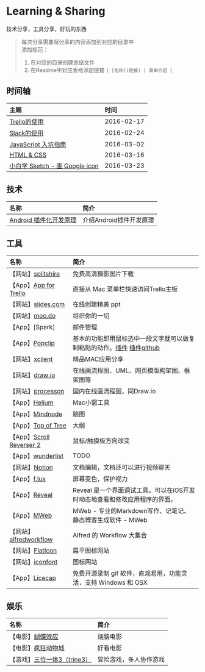 
# Learning & Sharing
技术分享，工具分享，好玩的东西


> 每次分享需要将分享的内容添加到对应的目录中   
> 添加规范：  
> 1. 在对应的目录创建总结文件   
> 2. 在Readme中对应表格添加链接  `| [名称](链接) | 简单介绍 |`  



## 时间轴

| 主题 | 时间 |
|:--   |:--   |
| [Trello的使用](https://github.com/xitu/Learning-Sharing/blob/master/%E6%AF%8F%E6%9C%9F%E6%80%BB%E7%BB%93/Trello%E4%BD%BF%E7%94%A8.md) | 2016-02-17 |
| [Slack的使用](https://github.com/xitu/Learning-Sharing/blob/master/%E6%AF%8F%E6%9C%9F%E6%80%BB%E7%BB%93/slack%E7%9A%84%E4%BD%BF%E7%94%A8.md) | 2016-02-24 |
| [JavaScript 入坑指南](https://github.com/xitu/Learning-Sharing/blob/master/%E6%AF%8F%E6%9C%9F%E6%80%BB%E7%BB%93/JavaScript%20%E5%85%A5%E5%9D%91%E6%8C%87%E5%8D%97.md) | 2016-03-02 |
| [HTML & CSS](http://xitu.github.io/2016/03/09/html-css/) | 2016-03-16 |
| [小白学 Sketch - 画 Google icon](http://xitu.github.io/2016/03/24/sketch-google-icon/) | 2016-03-23 |



## 技术

| 名称 | 简介 |
|:--   |:--   |
|[Android 插件化开发原理](http://weishu.me/2016/02/16/understand-plugin-framework-binder-hook/) | 介绍Android插件开发原理 

## 工具

| 名称 | 简介 |
|:--   |:--   |
|【网站】[splitshire](http://www.splitshire.com/) | 免费高清摄影图片下载 
|【App】[App for Trello](https://itunes.apple.com/au/app/menutab-for-trello/id693021365?mt=12)| 直接从 Mac 菜单栏快速访问Trello主板
|【网站】[slides.com](http://slides.com) | 在线创建精美 ppt
|【网站】[moo.do](http://moo.do/) | 组织你的一切
|【App】[Spark]|邮件管理
|【App】[Popclip]()| 基本的功能即用鼠标选中一段文字就可以做复制粘贴的动作。[插件](http://pilotmoon.com/popclip/extensions/) [插件github](http://pilotmoon.com/popclip/extensions/)
|【网站】[xclient](http://xclient.info/) | 精品MAC应用分享
|【网站】[draw.io](draw.io)| 在线画流程图、UML、网页模版构架图、框架图等
|【网站】[processon](https://www.processon.com/)| 国内在线画流程图，同Draw.io
|【App】[Helium](https://itunes.apple.com/us/app/helium/id1054607607?mt=12)| Mac小窗工具
|【App】[Mindnode](https://mindnode.com/)|脑图
|【App】[Top of Tree](https://itunes.apple.com/jp/app/tree-2/id944654199?ls=1&mt=12)| 大纲
|【App】[Scroll Reverser 2](https://pilotmoon.com/scrollreverser/)| 鼠标/触摸板方向改变
|【App】[wunderlist](https://www.wunderlist.com/blog/)|  TODO
|【网站】[Notion](https://www.notion.so) | 文档编辑，文档还可以进行视频聊天
|【App】[f.lux](https://justgetflux.com/)|  屏幕变色，保护视力
|【App】[Reveal](http://revealapp.com/)|   Reveal 是一个界面调试工具。可以在iOS开发时动态地查看和修改应用程序的界面。
|【App】[MWeb](http://zh.mweb.im/)|  MWeb - 专业的Markdown写作、记笔记、静态博客生成软件 - MWeb
|【网站】[alfredworkflow](http://alfredworkflow.com/)|  Alfred 的 Workflow 大集合
|【网站】[FlatIcon](http://www.flaticon.com/)|  扁平图标网站
|【网站】[iconfont](http://iconfont.cn/)| 图标网站
|【App】[Licecap](http://www.cockos.com/licecap/)| 免费开源录制 gif 软件，直观易用，功能灵活，支持 Windows 和 OSX 



## 娱乐

| 名称 | 简介 |
|:--   |:--   |
|【电影】[蝴蝶效应](http://movie.douban.com/subject/1292343/) | 烧脑电影
|【电影】[疯狂动物城](https://movie.douban.com/subject/25662329/) | 好看电影
|【游戏】[三位一体3（trine3）](http://www.gamersky.com/z/trine3/) | 冒险游戏，多人协作游戏








